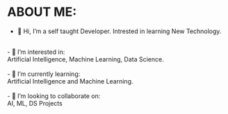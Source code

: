 # ABOUT ME:
- 👋 Hi, I’m a self taught Developer. Intrested in learning New Technology.<br>
<br>
- 👀 I’m interested in:<br>
  Artificial Intelligence, Machine Learning, Data Science.<br>
<br>
- 🌱 I’m currently learning:<br>
  Artificial Intelligence and Machine Learning.<br>
<br>
- 💞️ I’m looking to collaborate on:<br>
  AI, ML, DS Projects<br>
<br>

<!--- 📫 How to reach me ...>

<!---
Shaimaan-Shaikh/Shaimaan-Shaikh is a ✨ special ✨ repository because its `README.md` (this file) appears on your GitHub profile.
You can click the Preview link to take a look at your changes.
--->
